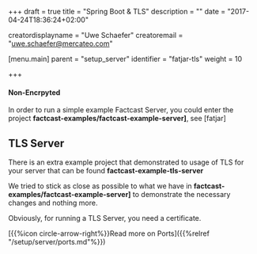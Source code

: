 +++
draft = true
title = "Spring Boot & TLS"
description = ""
date = "2017-04-24T18:36:24+02:00"

creatordisplayname = "Uwe Schaefer"
creatoremail = "uwe.schaefer@mercateo.com"

[menu.main]
parent = "setup_server"
identifier = "fatjar-tls"
weight = 10

+++

#### Non-Encrpyted

In order to run a simple example Factcast Server, you could enter the project **factcast-examples/factcast-example-server]**, see [fatjar]


## TLS Server

There is an extra example project that demonstrated to usage of TLS for your server that can be found **factcast-example-tls-server**

We tried to stick as close as possible to what we have in **factcast-examples/factcast-example-server]** to demonstrate the necessary changes and nothing more.

Obviously, for running a TLS Server, you need a certificate.

[{{%icon circle-arrow-right%}}Read more on Ports]({{%relref "/setup/server/ports.md"%}})
